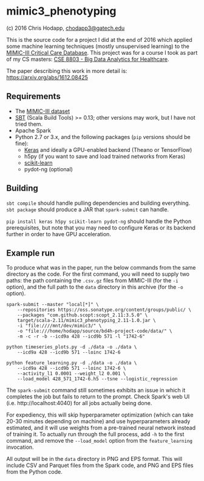 mimic3_phenotyping
==================

(c) 2016 Chris Hodapp, chodapp3@gatech.edu

This is the source code for a project I did at the end of 2016 which
applied some machine learning techniques (mostly unsupervised
learning) to the [MIMIC-III Critical Care
Database](https://mimic.mit.edu/about/mimic/).  This project was for a
course I took as part of my CS masters: [CSE 8803 - Big Data Analytics
for Healthcare](http://www.sunlab.org/teaching/cse8803/fall2016/).

The paper describing this work in more detail is:
<https://arxiv.org/abs/1612.08425>

Requirements
----

- The [MIMIC-III dataset](http://mimic.physionet.org/gettingstarted/access/)
- [SBT](http://www.scala-sbt.org/sbt) (Scala Build Tools) >= 0.13;
  other versions may work, but I have not tried them.
- Apache Spark
- Python 2.7 or 3.x, and the following packages (`pip` versions should be fine):
  - [Keras](https://keras.io/) and ideally a GPU-enabled backend (Theano or TensorFlow)
  - h5py (if you want to save and load trained networks from Keras)
  - [scikit-learn](http://scikit-learn.org/stable/index.html)
  - pydot-ng (optional)

Building
----

`sbt compile` should handle pulling dependencies and building
everything.  `sbt package` should produce a JAR that `spark-submit`
can handle.

`pip install keras h5py scikit-learn pydot-ng` should handle the
Python prerequisites, but note that you may need to configure Keras or
its backend further in order to have GPU acceleration.

Example run
----

To produce what was in the paper, run the below commands from the same
directory as the code.  For the first command, you will need to supply
two paths: the path containing the `.csv.gz` files from MIMIC-III (for
the `-i` option), and the full path to the `data` directory in this
archive (for the `-o` option).

```
spark-submit --master "local[*]" \
    --repositories https://oss.sonatype.org/content/groups/public/ \
    --packages "com.github.scopt:scopt_2.11:3.5.0" \
    target/scala-2.11/mimic3_phenotyping_2.11-1.0.jar \
    -i "file:////mnt/dev/mimic3/" \
    -o "file:///home/hodapp/source/bd4h-project-code/data/" \
    -m -c -r -b --icd9a 428 --icd9b 571 -l "1742-6"

python timeseries_plots.py -d ./data -o ./data \
    --icd9a 428 --icd9b 571 --loinc 1742-6
    
python feature_learning.py -d ./data -o ./data \
    --icd9a 428 --icd9b 571 --loinc 1742-6 \
    --activity_l1 0.0001 --weight_l2 0.001 \
    --load_model 428_571_1742-6.h5 --tsne --logistic_regression
```

The `spark-submit` command still sometimes exhibits an issue in which
it completes the job but fails to return to the prompt.  Check Spark's
web UI (i.e. http://localhost:4040) for all jobs actually being done.

For expediency, this will skip hyperparameter optimization (which can
take 20-30 minutes depending on machine) and use hyperparameters
already estimated, and it will use weights from a pre-trained neural
network instead of training it.  To actually run through the full
process, add `-h` to the first command, and remove the `--load_model`
option from the `feature_learning` invocation.

All output will be in the `data` directory in PNG and EPS format.
This will include CSV and Parquet files from the Spark code, and PNG
and EPS files from the Python code.
